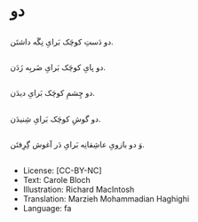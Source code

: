# دو

##
دو دَستِ کوچَک بَرایِ نِگَه داشتَن.

##


##
دو پایِ کوچَک بَرایِ ضَربِه زَدَن.

##


##
دو چِشمِ کوچَک بَرایِ دیدَن.

##


##
دو گوشِ کوچَک بَرایِ شِنیدَن.

##


##
وَ دو بازویِ عاشِقانِه بَرایِ دَر آغوش گِرِفتَن.

##


##
* License: [CC-BY-NC]
* Text: Carole Bloch
* Illustration: Richard MacIntosh
* Translation: Marzieh Mohammadian Haghighi
* Language: fa
